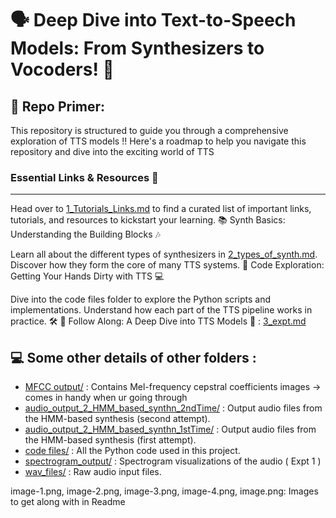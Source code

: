 # 🗣️ Deep Dive into Text-to-Speech Models: From Synthesizers to Vocoders! 🚀

## 📖 Repo Primer:

This repository is structured to guide you through a comprehensive exploration of TTS models !!
Here's a roadmap to help you navigate this repository and dive into the exciting world of TTS 

### Essential Links & Resources 🔗
-------

Head over to [1_Tutorials_Links.md](1_Tutorials_links.md) to find a curated list of important links, tutorials, and resources to kickstart your learning. 📚
Synth Basics: Understanding the Building Blocks 🎶

Learn all about the different types of synthesizers in [2_types_of_synth.md](2_types_of_synth.md). Discover how they form the core of many TTS systems. 🎹
Code Exploration: Getting Your Hands Dirty with TTS 💻

Dive into the code files folder to explore the Python scripts and implementations. Understand how each part of the TTS pipeline works in practice. 🛠️
🚀 Follow Along: A Deep Dive into TTS Models 🌊 : [3_expt.md](3_expt.md)

## 💻 Some other details of other folders : 

- [MFCC output/](MFCC%20output) : Contains Mel-frequency cepstral coefficients images -> comes in handy when ur going through 
- [audio_output_2_HMM_based_synthn_2ndTime/](audio_output_2_HMM_based_synthn_2ndTime) : Output audio files from the HMM-based synthesis (second attempt).
- [audio_output_2_HMM_based_synthn_1stTime/](audio_output_2_HMM_based_synthn_1stTime) : Output audio files from the HMM-based synthesis (first attempt).
- [code files/](code%20files) : All the Python code used in this project.
- [spectrogram_output/](spectrogram_output) : Spectrogram visualizations of the audio ( Expt 1 )
- [wav_files/](wav_files) : Raw audio input files.

image-1.png, image-2.png, image-3.png, image-4.png, image.png: Images to get along with in Readme
